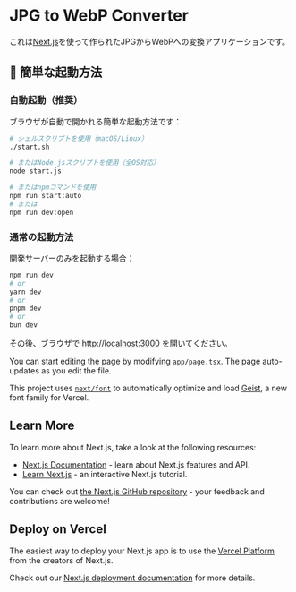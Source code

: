 # JPG to WebP Converter

これは[Next.js](https://nextjs.org)を使って作られたJPGからWebPへの変換アプリケーションです。

## 🚀 簡単な起動方法

### 自動起動（推奨）
ブラウザが自動で開かれる簡単な起動方法です：

```bash
# シェルスクリプトを使用（macOS/Linux）
./start.sh

# またはNode.jsスクリプトを使用（全OS対応）
node start.js

# またはnpmコマンドを使用
npm run start:auto
# または
npm run dev:open
```

### 通常の起動方法
開発サーバーのみを起動する場合：

```bash
npm run dev
# or
yarn dev
# or
pnpm dev
# or
bun dev
```

その後、ブラウザで [http://localhost:3000](http://localhost:3000) を開いてください。

You can start editing the page by modifying `app/page.tsx`. The page auto-updates as you edit the file.

This project uses [`next/font`](https://nextjs.org/docs/app/building-your-application/optimizing/fonts) to automatically optimize and load [Geist](https://vercel.com/font), a new font family for Vercel.

## Learn More

To learn more about Next.js, take a look at the following resources:

- [Next.js Documentation](https://nextjs.org/docs) - learn about Next.js features and API.
- [Learn Next.js](https://nextjs.org/learn) - an interactive Next.js tutorial.

You can check out [the Next.js GitHub repository](https://github.com/vercel/next.js) - your feedback and contributions are welcome!

## Deploy on Vercel

The easiest way to deploy your Next.js app is to use the [Vercel Platform](https://vercel.com/new?utm_medium=default-template&filter=next.js&utm_source=create-next-app&utm_campaign=create-next-app-readme) from the creators of Next.js.

Check out our [Next.js deployment documentation](https://nextjs.org/docs/app/building-your-application/deploying) for more details.
